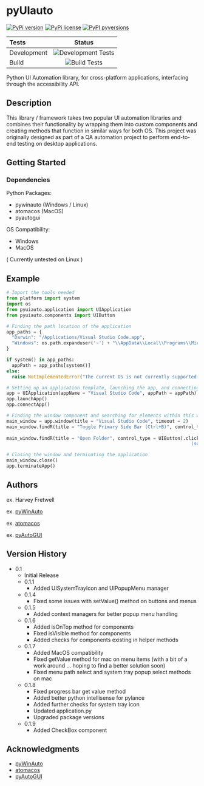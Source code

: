 # pyUIauto

[![PyPi version](https://badgen.net/pypi/v/pyuiauto/)](https://pypi.org/project/pyuiauto/)
[![PyPi license](https://badgen.net/pypi/license/pyuiauto/)](https://pypi.org/project/pyuiauto/)
[![PyPI pyversions](https://img.shields.io/pypi/pyversions/pyuiauto.svg)](https://pypi.python.org/pypi/pyuiauto/)


| Tests       | Status                                                                                                                  |
| :---------- | :---------------------------------------------------------------------------------------------------------------------: |
| Development | ![Development Tests](https://github.com/harveyf2801/pyUIauto/actions/workflows/run_dev_tests.yml/badge.svg?branch=main)       |
| Build       | ![Build Tests](https://github.com/harveyf2801/pyUIauto/actions/workflows/build_wheel.yml/badge.svg?branch=main) |

Python UI Automation library, for cross-platform applications, interfacing through the accessibility API.

## Description

This library / framework takes two popular UI automation libraries and combines their functionality by wrapping them into custom components and creating methods that function in similar ways for both OS. This project was originally designed as part of a QA automation project to perform end-to-end testing on desktop applications.

## Getting Started

### Dependencies

Python Packages:

- pywinauto (Windows / Linux)
- atomacos (MacOS)
- pyautogui

OS Compatibility:

- Windows
- MacOS

( Currently untested on Linux )

## Example

```python
# Import the tools needed
from platform import system
import os
from pyuiauto.application import UIApplication
from pyuiauto.components import UIButton

# Finding the path location of the application
app_paths = {
  "Darwin": "/Applications/Visual Studio Code.app",
  "Windows": os.path.expanduser('~') + "\\AppData\\Local\\Programs\\Microsoft VS Code\\Code.exe"
}

if system() in app_paths:
  appPath = app_paths[system()]
else:
  raise NotImplementedError("The current OS is not currently supported: " + system())

# Setting up an application template, launching the app, and connecting to it
app = UIApplication(appName = "Visual Studio Code", appPath = appPath)
app.launchApp()
app.connectApp()

# Finding the window component and searching for elements within this window component
main_window = app.window(title = "Visual Studio Code", timeout = 2)
main_window.findR(title = "Toggle Primary Side Bar (Ctrl+B)", control_type = UIButton).press() '''  press will invoke a button without manually moving the mouse and clicking it 
                                                                                          (a button could be invoked even if it isn't currently visible)  '''
main_window.findR(title = "Open Folder", control_type = UIButton).click() ''' however, click will move the mouse to the button location and click it
                                                                    (sometimes this can be more reliable) '''

# Closing the window and terminating the application
main_window.close()
app.terminateApp()
```

## Authors

ex. Harvey Fretwell

ex. [pyWinAuto](https://github.com/pywinauto/pywinauto/tree/master)

ex. [atomacos](https://github.com/daveenguyen/atomacos)

ex. [pyAutoGUI](https://github.com/asweigart/pyautogui)

## Version History

- 0.1
  - Initial Release
  - 0.1.1
    - Added UISystemTrayIcon and UIPopupMenu manager
  - 0.1.4
    - Fixed some issues with setValue() method on buttons and menus
  - 0.1.5
    - Added context managers for better popup menu handling
  - 0.1.6
    - Added isOnTop method for components
    - Fixed isVisible method for components
    - Added checks for components existing in helper methods
  - 0.1.7
    - Added MacOS compatibility
    - Fixed getValue method for mac on menu items (with a bit of a work around ... hoping to find a better solution soon)
    - Fixed menu path select and system tray popup select methods on mac
  - 0.1.8
    - Fixed progress bar get value method
    - Added better python intellisense for pylance
    - Added further checks for system tray icon
    - Updated application.py
    - Upgraded package versions
  - 0.1.9
    - Added CheckBox component

## Acknowledgments

- [pyWinAuto](https://github.com/pywinauto/pywinauto/tree/master)
- [atomacos](https://github.com/daveenguyen/atomacos)
- [pyAutoGUI](https://github.com/asweigart/pyautogui)
